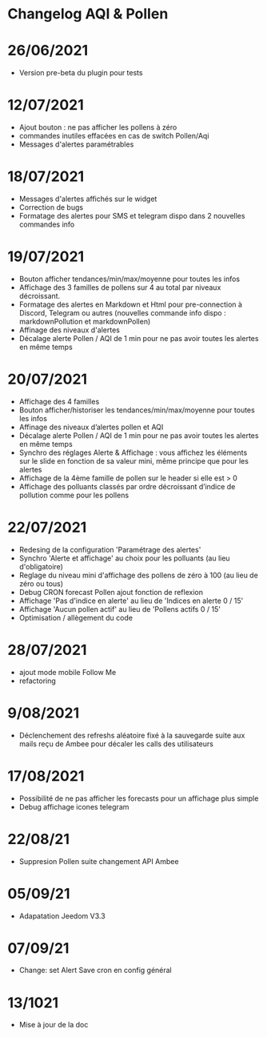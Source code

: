 # Changelog AQI & Pollen

# 26/06/2021

- Version pre-beta du plugin pour tests

# 12/07/2021

- Ajout bouton : ne pas afficher les pollens à zéro
- commandes inutiles effacées en cas de switch Pollen/Aqi
- Messages d'alertes paramétrables 

# 18/07/2021

- Messages d'alertes affichés sur le widget
- Correction de bugs
- Formatage des alertes pour SMS et telegram dispo dans 2 nouvelles commandes info 

# 19/07/2021

- Bouton afficher tendances/min/max/moyenne pour toutes les infos 
- Affichage des 3 familles de pollens sur 4 au total par niveaux décroissant. 
- Formatage des alertes en Markdown et Html pour pre-connection à Discord, Telegram ou autres (nouvelles commande info dispo : markdownPollution et markdownPollen)
- Affinage des niveaux d'alertes 
- Décalage alerte Pollen / AQI de 1 min pour ne pas avoir toutes les alertes en même temps

# 20/07/2021
- Affichage des 4 familles 
- Bouton afficher/historiser les tendances/min/max/moyenne pour toutes les infos
- Affinage des niveaux d’alertes pollen et AQI
- Décalage alerte Pollen / AQI de 1 min pour ne pas avoir toutes les alertes en même temps
- Synchro des réglages Alerte & Affichage : vous affichez les éléments sur le slide en fonction de sa valeur mini, même principe que pour les alertes
- Affichage de la 4ème famille de pollen sur le header si elle est > 0
- Affichage des polluants classés par ordre décroissant d’indice de pollution comme pour les pollens

# 22/07/2021

- Redesing de la configuration 'Paramétrage des alertes'
- Synchro 'Alerte et affichage' au choix pour les polluants (au lieu d'obligatoire)
- Reglage du niveau mini d'affichage des pollens de zéro à 100 (au lieu de zéro ou tous) 
- Debug CRON forecast Pollen ajout fonction de reflexion
- Affichage 'Pas d'indice en alerte' au lieu de 'Indices en alerte 0 / 15'
- Affichage 'Aucun pollen actif' au lieu de 'Pollens actifs 0 / 15'
- Optimisation / allègement du code 

# 28/07/2021

- ajout mode mobile Follow Me 
- refactoring 

# 9/08/2021 

- Déclenchement des refreshs aléatoire fixé à la sauvegarde suite aux mails reçu de Ambee pour décaler les calls des utilisateurs

# 17/08/2021 

- Possibilité de ne pas afficher les forecasts pour un affichage plus simple 
- Debug affichage icones telegram

# 22/08/21

- Suppresion Pollen suite changement API Ambee

# 05/09/21

- Adapatation Jeedom V3.3

# 07/09/21 

- Change: set Alert Save cron en config général

# 13/1021 

- Mise à jour de la doc







